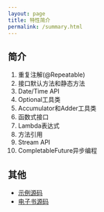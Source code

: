 ```yaml
---
layout: page
title: 特性简介
permalink: /summary.html
---
```


## 简介

1. 重复注解(@Repeatable)
2. 接口默认方法和静态方法
3. Date/Time API
4. Optional工具类
5. Accumulator和Adder工具类
6. 函数式接口
7. Lambda表达式
8. 方法引用
9. Stream API
10. CompletableFuture异步编程

## 其他
- [示例源码](https://github.com/PasseRR/jdk8-features)
- [电子书源码](https://github.com/PasseRR/jdk8-features/tree/main/docs)